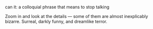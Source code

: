 can it: a colloquial phrase that means to stop talking

Zoom in and look at the details — some of them are almost inexplicably bizarre. Surreal, darkly funny, and dreamlike terror.

